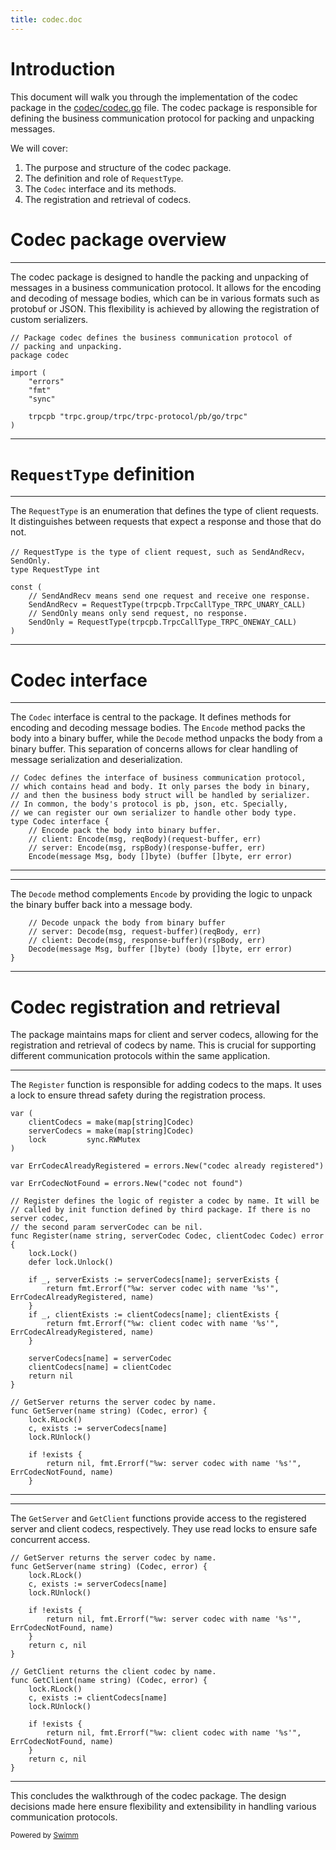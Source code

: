 ```yaml
---
title: codec.doc
---
```

# Introduction

This document will walk you through the implementation of the codec package in the <SwmPath>[codec/codec.go](/codec/codec.go)</SwmPath> file. The codec package is responsible for defining the business communication protocol for packing and unpacking messages.

We will cover:

1. The purpose and structure of the codec package.
2. The definition and role of <SwmToken path="/codec/codec.go" pos="26:2:2" line-data="// RequestType is the type of client request, such as SendAndRecv，SendOnly.">`RequestType`</SwmToken>.
3. The <SwmToken path="/codec/codec.go" pos="36:2:2" line-data="// Codec defines the interface of business communication protocol,">`Codec`</SwmToken> interface and its methods.
4. The registration and retrieval of codecs.

# Codec package overview

<SwmSnippet path="/codec/codec.go" line="14">

---

The codec package is designed to handle the packing and unpacking of messages in a business communication protocol. It allows for the encoding and decoding of message bodies, which can be in various formats such as protobuf or JSON. This flexibility is achieved by allowing the registration of custom serializers.

```
// Package codec defines the business communication protocol of
// packing and unpacking.
package codec

import (
	"errors"
	"fmt"
	"sync"

	trpcpb "trpc.group/trpc/trpc-protocol/pb/go/trpc"
)
```

---

</SwmSnippet>

# <SwmToken path="/codec/codec.go" pos="26:2:2" line-data="// RequestType is the type of client request, such as SendAndRecv，SendOnly.">`RequestType`</SwmToken> definition

<SwmSnippet path="/codec/codec.go" line="26">

---

The <SwmToken path="/codec/codec.go" pos="26:2:2" line-data="// RequestType is the type of client request, such as SendAndRecv，SendOnly.">`RequestType`</SwmToken> is an enumeration that defines the type of client requests. It distinguishes between requests that expect a response and those that do not.

```
// RequestType is the type of client request, such as SendAndRecv，SendOnly.
type RequestType int

const (
	// SendAndRecv means send one request and receive one response.
	SendAndRecv = RequestType(trpcpb.TrpcCallType_TRPC_UNARY_CALL)
	// SendOnly means only send request, no response.
	SendOnly = RequestType(trpcpb.TrpcCallType_TRPC_ONEWAY_CALL)
)
```

---

</SwmSnippet>

# Codec interface

<SwmSnippet path="/codec/codec.go" line="36">

---

The <SwmToken path="/codec/codec.go" pos="36:2:2" line-data="// Codec defines the interface of business communication protocol,">`Codec`</SwmToken> interface is central to the package. It defines methods for encoding and decoding message bodies. The <SwmToken path="/codec/codec.go" pos="42:3:3" line-data="	// Encode pack the body into binary buffer.">`Encode`</SwmToken> method packs the body into a binary buffer, while the <SwmToken path="/codec/codec.go" pos="47:3:3" line-data="	// Decode unpack the body from binary buffer">`Decode`</SwmToken> method unpacks the body from a binary buffer. This separation of concerns allows for clear handling of message serialization and deserialization.

```
// Codec defines the interface of business communication protocol,
// which contains head and body. It only parses the body in binary,
// and then the business body struct will be handled by serializer.
// In common, the body's protocol is pb, json, etc. Specially,
// we can register our own serializer to handle other body type.
type Codec interface {
	// Encode pack the body into binary buffer.
	// client: Encode(msg, reqBody)(request-buffer, err)
	// server: Encode(msg, rspBody)(response-buffer, err)
	Encode(message Msg, body []byte) (buffer []byte, err error)
```

---

</SwmSnippet>

<SwmSnippet path="/codec/codec.go" line="47">

---

The <SwmToken path="/codec/codec.go" pos="47:3:3" line-data="	// Decode unpack the body from binary buffer">`Decode`</SwmToken> method complements <SwmToken path="/codec/codec.go" pos="42:3:3" line-data="	// Encode pack the body into binary buffer.">`Encode`</SwmToken> by providing the logic to unpack the binary buffer back into a message body.

```
	// Decode unpack the body from binary buffer
	// server: Decode(msg, request-buffer)(reqBody, err)
	// client: Decode(msg, response-buffer)(rspBody, err)
	Decode(message Msg, buffer []byte) (body []byte, err error)
}
```

---

</SwmSnippet>

# Codec registration and retrieval

The package maintains maps for client and server codecs, allowing for the registration and retrieval of codecs by name. This is crucial for supporting different communication protocols within the same application.

<SwmSnippet path="/codec/codec.go" line="53">

---

The <SwmToken path="/codec/codec.go" pos="63:2:2" line-data="// Register defines the logic of register a codec by name. It will be">`Register`</SwmToken> function is responsible for adding codecs to the maps. It uses a lock to ensure thread safety during the registration process.

```
var (
	clientCodecs = make(map[string]Codec)
	serverCodecs = make(map[string]Codec)
	lock         sync.RWMutex
)

var ErrCodecAlreadyRegistered = errors.New("codec already registered")

var ErrCodecNotFound = errors.New("codec not found")

// Register defines the logic of register a codec by name. It will be
// called by init function defined by third package. If there is no server codec,
// the second param serverCodec can be nil.
func Register(name string, serverCodec Codec, clientCodec Codec) error {
	lock.Lock()
	defer lock.Unlock()
	
	if _, serverExists := serverCodecs[name]; serverExists {
		return fmt.Errorf("%w: server codec with name '%s'", ErrCodecAlreadyRegistered, name)
	}
	if _, clientExists := clientCodecs[name]; clientExists {
		return fmt.Errorf("%w: client codec with name '%s'", ErrCodecAlreadyRegistered, name)
	}
	
	serverCodecs[name] = serverCodec
	clientCodecs[name] = clientCodec
	return nil
}

// GetServer returns the server codec by name.
func GetServer(name string) (Codec, error) {
	lock.RLock()
	c, exists := serverCodecs[name]
	lock.RUnlock()
	
	if !exists {
		return nil, fmt.Errorf("%w: server codec with name '%s'", ErrCodecNotFound, name)
	}
```

---

</SwmSnippet>

<SwmSnippet path="/codec/codec.go" line="82">

---

The <SwmToken path="/codec/codec.go" pos="82:2:2" line-data="// GetServer returns the server codec by name.">`GetServer`</SwmToken> and <SwmToken path="/codec/codec.go" pos="94:2:2" line-data="// GetClient returns the client codec by name.">`GetClient`</SwmToken> functions provide access to the registered server and client codecs, respectively. They use read locks to ensure safe concurrent access.

```
// GetServer returns the server codec by name.
func GetServer(name string) (Codec, error) {
	lock.RLock()
	c, exists := serverCodecs[name]
	lock.RUnlock()
	
	if !exists {
		return nil, fmt.Errorf("%w: server codec with name '%s'", ErrCodecNotFound, name)
	}
	return c, nil
}

// GetClient returns the client codec by name.
func GetClient(name string) (Codec, error) {
	lock.RLock()
	c, exists := clientCodecs[name]
	lock.RUnlock()
	
	if !exists {
		return nil, fmt.Errorf("%w: client codec with name '%s'", ErrCodecNotFound, name)
	}
	return c, nil
}
```

---

</SwmSnippet>

This concludes the walkthrough of the codec package. The design decisions made here ensure flexibility and extensibility in handling various communication protocols.

<SwmMeta version="3.0.0" repo-id="Z2l0aHViJTNBJTNBdHJwYy1nbyUzQSUzQXNoYWluZXNkdQ==" repo-name="trpc-go"><sup>Powered by [Swimm](https://app.swimm.io/)</sup></SwmMeta>
